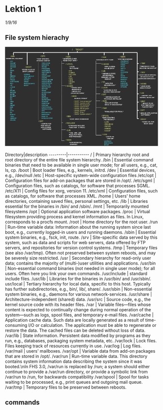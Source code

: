 # Lektion 1
*1/9/16*

## File system hierachy
![](./linux_62501/pics/file_hierachy.jpg "file system hierachy")
<br><br>
Directory|description
---------|-----------
/ | Primary hierarchy root and root directory of the entire file system hierarchy.
/bin | Essential command binaries that need to be available in single user mode; for all users, e.g., cat, ls, cp.
/boot | Boot loader files, e.g., kernels, initrd.
/dev | Essential devices, e.g., /dev/null
/etc | Host-specific system-wide configuration files
/etc/opt | Configuration files for add-on packages that are stored in /opt/.
/etc/sgml | Configuration files, such as catalogs, for software that processes SGML.
/etc/X11 | Config files for xorg, version 11.
/etc/xml | Configuration files, such as catalogs, for software that processes XML.
/home | Users' home directories, containing saved files, personal settings, etc.
/lib | Libraries essential for the binaries in /bin/ and /sbin/.
/mnt | Temporarily mounted filesystems
/opt | Optional application software packages.
/proc | Virtual filesystem providing process and kernel information as files. In Linux, corresponds to a procfs mount.
/root | Home directory for the root user.
/run | Run-time variable data: Information about the running system since last boot, e.g., currently logged-in users and running daemons.
/sbin | Essential system binaries, e.g., fsck, init, route.
/srv | Site-specific data served by this system, such as data and scripts for web servers, data offered by FTP servers, and repositories for version control systems.
/tmp | Temporary files (see also /var/tmp). Often not preserved between system reboots, and may be severely size restricted.
/usr | Secondary hierarchy for read-only user data; contains the majority of (multi-)user utilities and applications.
/usr/bin | Non-essential command binaries (not needed in single user mode); for all users. Often here you link your own commands.
/usr/include | standard include files.
/usr/lib | Libraries for the binaries in /usr/bin/ and /usr/sbin/.
usr/local | Tertiary hierarchy for local data, specific to this host. Typically has further subdirectories, e.g., bin/, lib/, share/.
/usr/sbin | Non-essential system binaries, e.g., daemons for various network-services.
/usr/share | Architecture-independent (shared) data.
/usr/src | Source code, e.g., the kernel source code with its header files.
/var | Variable files—files whose content is expected to continually change during normal operation of the system—such as logs, spool files, and temporary e-mail files.
/var/cache | Application cache data. Such data are locally generated as a result of time-consuming I/O or calculation. The application must be able to regenerate or restore the data. The cached files can be deleted without loss of data.
/var/lib | State information. Persistent data modified by programs as they run, e.g., databases, packaging system metadata, etc.
/var/lock | Lock files. Files keeping track of resources currently in use.
/var/log | Log files.
/var/mail | users' mailboxes.
/var/opt | Variable data from add-on packages that are stored in /opt/.
/var/run | Run-time variable data. This directory contains system information data describing the system since it was booted.\nIn FHS 3.0, /var/run is replaced by /run; a system should either continue to provide a /var/run directory, or provide a symbolic link from /var/run to /run, for backwards compatibility
/var/spool | Spool for tasks waiting to be processed, e.g., print queues and outgoing mail queue.
/var/tmp | Temporary files to be preserved between reboots.
## commands
```bash

```
